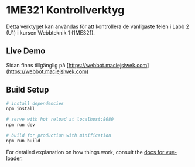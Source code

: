 # 1ME321 Kontrollverktyg
Detta verktyget kan användas för att kontrollera de vanligaste felen i Labb 2 (U1) i kursen Webbteknik 1 (1ME321).

## Live Demo
Sidan finns tillgänglig på [https://webbot.maciejsiwek.com](https://webbot.maciejsiwek.com)

## Build Setup
``` bash
# install dependencies
npm install

# serve with hot reload at localhost:8080
npm run dev

# build for production with minification
npm run build
```

For detailed explanation on how things work, consult the [docs for vue-loader](http://vuejs.github.io/vue-loader).
